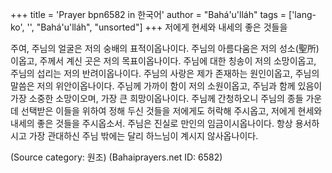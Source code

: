 +++
title = 'Prayer bpn6582 in 한국어'
author = "Bahá'u'lláh"
tags = ['lang-ko', '', "Bahá'u'lláh", "unsorted"]
+++
저에게 현세와 내세의 좋은 것들을

주여, 주님의 얼굴은 저의 숭배의 표적이옵나이다. 주님의 아름다움은 저의 성소(聖所)이옵고, 주께서 계신 곳은 저의 목표이옵나이다. 주님에 대한 칭송이 저의 소망이옵고, 주님의 섭리는 저의 반려이옵나이다. 주님의 사랑은 제가 존재하는 원인이옵고, 주님의 말씀은 저의 위안이옵나이다. 주님께 가까이 함이 저의 소원이옵고, 주님과 함께 있음이 가장 소중한 소망이오며, 가장 큰 희망이옵나이다. 주님께 간청하오니 주님의 종들 가운데 선택받은 이들을 위하여 정해 두신 것들을 저에게도 허락해 주시옵고, 저에게 현세와 내세의 좋은 것들을 주시옵소서.
주님은 진실로 만인의 임금이시옵나이다. 항상 용서하시고 가장 관대하신 주님 밖에는 달리 하느님이 계시지 않사옵나이다.

(Source category: 원조)
(Bahaiprayers.net ID: 6582)
